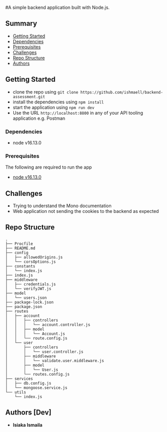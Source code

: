 #A simple backend application built with Node.js.

## Summary

- [Getting Started](#getting-started)
- [Dependencies](#dependencies)
- [Prerequisites](#prerequisites)
- [Challenges](#challenges)
- [Repo Structure](#repo-structure)
- [Authors](#authors-[dev])

## Getting Started

- clone the repo using `git clone https://github.com/ishmaell/backend-assessment.git`
- install the dependencies using `npm install`
- start the application using `npm run dev`
- Use the URL `http://localhost:8800` in any of your API tooling application e.g. Postman

### Dependencies

- node v16.13.0

### Prerequisites

The following are required to run the app

- [node v16.13.0](https://nodejs.org)

## Challenges

- Trying to understand the Mono documentation
- Web application not sending the cookies to the backend as expected

## Repo Structure

```
.
├── Procfile
├── README.md
├── config
│   ├── allowedOrigins.js
│   └── corsOptions.js
├── constants
│   └── index.js
├── index.js
├── middleware
│   ├── credentials.js
│   └── verifyJWT.js
├── model
│   └── users.json
├── package-lock.json
├── package.json
├── routes
│   ├── account
│   │   ├── controllers
│   │   │   └── account.controller.js
│   │   ├── model
│   │   │   └── Account.js
│   │   └── route.config.js
│   └── user
│       ├── controllers
│       │   └── user.controller.js
│       ├── middleware
│       │   └── validate.user.middleware.js
│       ├── model
│       │   └── User.js
│       └── routes.config.js
├── services
│   ├── db.config.js
│   └── mongoose.service.js
└── utils
    └── index.js

```

## Authors [Dev]

- **Isiaka Ismaila**
  ​​
